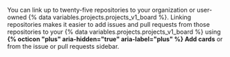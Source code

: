 You can link up to twenty-five repositories to your organization or user-owned {% data variables.projects.projects_v1_board %}. Linking repositories makes it easier to add issues and pull requests from those repositories to your {% data variables.projects.projects_v1_board %} using **{% octicon "plus" aria-hidden="true" aria-label="plus" %} Add cards** or from the issue or pull requests sidebar.
